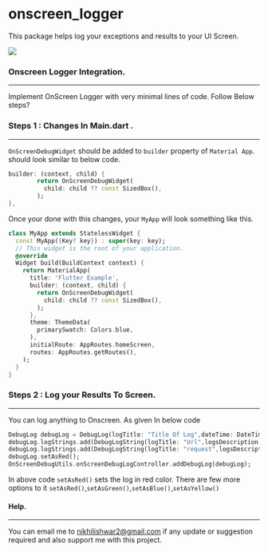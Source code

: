 # onscreen_logger
This package helps log your exceptions and results to your UI Screen.

[![](https://media.giphy.com/media/KatEI8Ayd47Z6F3FRG/giphy.gif)](https://media.giphy.com/media/KatEI8Ayd47Z6F3FRG/giphy.gif)



### Onscreen Logger Integration.

------------

Implement OnScreen Logger with very minimal lines of code. Follow Below steps?





### Steps 1 : Changes In Main.dart .
------------
```OnScreenDebugWidget``` should be added to ```builder``` property of   ```Material App```. should look similar to below code.
```dart
builder: (context, child) {
        return OnScreenDebugWidget(
          child: child ?? const SizedBox(),
        );
},
```
Once your done with this changes, your ```MyApp``` will look something like this.

```dart
class MyApp extends StatelessWidget {
  const MyApp({Key? key}) : super(key: key);
  // This widget is the root of your application.
  @override
  Widget build(BuildContext context) {
    return MaterialApp(
      title: 'Flutter Example',
      builder: (context, child) {
        return OnScreenDebugWidget(
          child: child ?? const SizedBox(),
        );
      },
      theme: ThemeData(
        primarySwatch: Colors.blue,
      ),
      initialRoute: AppRoutes.homeScreen,
      routes: AppRoutes.getRoutes(),
    );
  }
}
```
### Steps 2 : Log your Results To Screen.
------------
You can log anything to Onscreen. As given In below code
```dart
DebugLog debugLog = DebugLog(logTitle: "Title Of Log",dateTime: DateTime.now());
debugLog.logStrings.add(DebugLogString(logTitle: "Url",logsDescription: "dioUrl"));
debugLog.logStrings.add(DebugLogString(logTitle: "request",logsDescription: "request"));
debugLog.setAsRed();
OnScreenDebugUtils.onScreenDebugLogController.addDebugLog(debugLog);
```
In above code ```setAsRed()``` sets the log in red color. There are few more options to it ```setAsRed()```,```setAsGreen()```,```setAsBlue()```,```setAsYellow()```
#### Help.

------------

You can email me to nikhilishwar2@gmail.com if any update or suggestion required and also support me with this project.

